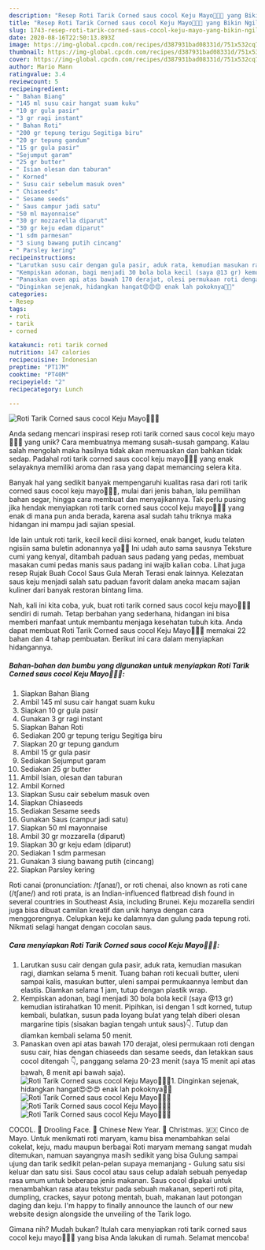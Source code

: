 ```yaml
---
description: "Resep Roti Tarik Corned saus cocol Keju Mayo🤤🤤🤤 yang Bikin Ngiler"
title: "Resep Roti Tarik Corned saus cocol Keju Mayo🤤🤤🤤 yang Bikin Ngiler"
slug: 1743-resep-roti-tarik-corned-saus-cocol-keju-mayo-yang-bikin-ngiler
date: 2020-08-16T22:50:13.893Z
image: https://img-global.cpcdn.com/recipes/d387931bad08331d/751x532cq70/roti-tarik-corned-saus-cocol-keju-mayo🤤🤤🤤-foto-resep-utama.jpg
thumbnail: https://img-global.cpcdn.com/recipes/d387931bad08331d/751x532cq70/roti-tarik-corned-saus-cocol-keju-mayo🤤🤤🤤-foto-resep-utama.jpg
cover: https://img-global.cpcdn.com/recipes/d387931bad08331d/751x532cq70/roti-tarik-corned-saus-cocol-keju-mayo🤤🤤🤤-foto-resep-utama.jpg
author: Mario Mann
ratingvalue: 3.4
reviewcount: 5
recipeingredient:
- " Bahan Biang"
- "145 ml susu cair hangat suam kuku"
- "10 gr gula pasir"
- "3 gr ragi instant"
- " Bahan Roti"
- "200 gr tepung terigu Segitiga biru"
- "20 gr tepung gandum"
- "15 gr gula pasir"
- "Sejumput garam"
- "25 gr butter"
- " Isian olesan dan taburan"
- " Korned"
- " Susu cair sebelum masuk oven"
- " Chiaseeds"
- " Sesame seeds"
- " Saus campur jadi satu"
- "50 ml mayonnaise"
- "30 gr mozzarella diparut"
- "30 gr keju edam diparut"
- "1 sdm parmesan"
- "3 siung bawang putih cincang"
- " Parsley kering"
recipeinstructions:
- "Larutkan susu cair dengan gula pasir, aduk rata, kemudian masukan ragi, diamkan selama 5 menit. Tuang bahan roti kecuali butter, uleni sampai kalis, masukan butter, uleni sampai permukaannya lembut dan elastis. Diamkan selama 1 jam, tutup dengan plastik wrap."
- "Kempiskan adonan, bagi menjadi 30 bola bola kecil (saya @13 gr) kemudian istirahatkan 10 menit. Pipihkan, isi dengan 1 sdt korned, tutup kembali, bulatkan, susun pada loyang bulat yang telah diberi olesan margarine tipis (sisakan bagian tengah untuk saus)👇. Tutup dan diamkan kembali selama 50 menit."
- "Panaskan oven api atas bawah 170 derajat, olesi permukaan roti dengan susu cair, hias dengan chiaseeds dan sesame seeds, dan letakkan saus cocol ditengah 👇, panggang selama 20-23 menit (saya 15 menit api atas bawah, 8 menit api bawah saja)."
- "Dinginkan sejenak, hidangkan hangat😍😍😍 enak lah pokoknya🤩😆"
categories:
- Resep
tags:
- roti
- tarik
- corned

katakunci: roti tarik corned 
nutrition: 147 calories
recipecuisine: Indonesian
preptime: "PT17M"
cooktime: "PT40M"
recipeyield: "2"
recipecategory: Lunch

---
```



![Roti Tarik Corned saus cocol Keju Mayo🤤🤤🤤](https://img-global.cpcdn.com/recipes/d387931bad08331d/751x532cq70/roti-tarik-corned-saus-cocol-keju-mayo🤤🤤🤤-foto-resep-utama.jpg)

Anda sedang mencari inspirasi resep roti tarik corned saus cocol keju mayo🤤🤤🤤 yang unik? Cara membuatnya memang susah-susah gampang. Kalau salah mengolah maka hasilnya tidak akan memuaskan dan bahkan tidak sedap. Padahal roti tarik corned saus cocol keju mayo🤤🤤🤤 yang enak selayaknya memiliki aroma dan rasa yang dapat memancing selera kita.

Banyak hal yang sedikit banyak mempengaruhi kualitas rasa dari roti tarik corned saus cocol keju mayo🤤🤤🤤, mulai dari jenis bahan, lalu pemilihan bahan segar, hingga cara membuat dan menyajikannya. Tak perlu pusing jika hendak menyiapkan roti tarik corned saus cocol keju mayo🤤🤤🤤 yang enak di mana pun anda berada, karena asal sudah tahu triknya maka hidangan ini mampu jadi sajian spesial.

Ide lain untuk roti tarik, kecil kecil diisi korned, enak banget, kudu telaten ngisiin sama buletin adonannya ya🤩🤣 Ini udah auto sama sausnya Teksture cumi yang kenyal, ditambah paduan saus padang yang pedas, membuat masakan cumi pedas manis saus padang ini wajib kalian coba. Lihat juga resep Rujak Buah Cocol Saus Gula Merah Terasi enak lainnya. Kelezatan saus keju menjadi salah satu paduan favorit dalam aneka macam sajian kuliner dari banyak restoran bintang lima.


Nah, kali ini kita coba, yuk, buat roti tarik corned saus cocol keju mayo🤤🤤🤤 sendiri di rumah. Tetap berbahan yang sederhana, hidangan ini bisa memberi manfaat untuk membantu menjaga kesehatan tubuh kita. Anda dapat membuat Roti Tarik Corned saus cocol Keju Mayo🤤🤤🤤 memakai 22 bahan dan 4 tahap pembuatan. Berikut ini cara dalam menyiapkan hidangannya.

<!--inarticleads1-->

##### Bahan-bahan dan bumbu yang digunakan untuk menyiapkan Roti Tarik Corned saus cocol Keju Mayo🤤🤤🤤:

1. Siapkan  Bahan Biang
1. Ambil 145 ml susu cair hangat suam kuku
1. Siapkan 10 gr gula pasir
1. Gunakan 3 gr ragi instant
1. Siapkan  Bahan Roti
1. Sediakan 200 gr tepung terigu Segitiga biru
1. Siapkan 20 gr tepung gandum
1. Ambil 15 gr gula pasir
1. Sediakan Sejumput garam
1. Sediakan 25 gr butter
1. Ambil  Isian, olesan dan taburan
1. Ambil  Korned
1. Siapkan  Susu cair sebelum masuk oven
1. Siapkan  Chiaseeds
1. Sediakan  Sesame seeds
1. Gunakan  Saus (campur jadi satu)
1. Siapkan 50 ml mayonnaise
1. Ambil 30 gr mozzarella (diparut)
1. Siapkan 30 gr keju edam (diparut)
1. Sediakan 1 sdm parmesan
1. Gunakan 3 siung bawang putih (cincang)
1. Siapkan  Parsley kering


Roti canai (pronunciation: /tʃanaɪ/), or roti chenai, also known as roti cane (/tʃane/) and roti prata, is an Indian-influenced flatbread dish found in several countries in Southeast Asia, including Brunei. Keju mozarella sendiri juga bisa dibuat camilan kreatif dan unik hanya dengan cara menggorengnya. Celupkan keju ke dalamnya dan gulung pada tepung roti. Nikmati selagi hangat dengan cocolan saus. 

<!--inarticleads2-->

##### Cara menyiapkan Roti Tarik Corned saus cocol Keju Mayo🤤🤤🤤:

1. Larutkan susu cair dengan gula pasir, aduk rata, kemudian masukan ragi, diamkan selama 5 menit. Tuang bahan roti kecuali butter, uleni sampai kalis, masukan butter, uleni sampai permukaannya lembut dan elastis. Diamkan selama 1 jam, tutup dengan plastik wrap.
1. Kempiskan adonan, bagi menjadi 30 bola bola kecil (saya @13 gr) kemudian istirahatkan 10 menit. Pipihkan, isi dengan 1 sdt korned, tutup kembali, bulatkan, susun pada loyang bulat yang telah diberi olesan margarine tipis (sisakan bagian tengah untuk saus)👇. Tutup dan diamkan kembali selama 50 menit.
1. Panaskan oven api atas bawah 170 derajat, olesi permukaan roti dengan susu cair, hias dengan chiaseeds dan sesame seeds, dan letakkan saus cocol ditengah 👇, panggang selama 20-23 menit (saya 15 menit api atas bawah, 8 menit api bawah saja).
<img src="//assets-global.cpcdn.com/assets/icons/button_play-2c75c40dde080a61004c1f40b05d8f140eaff45d7e9e6481dc71c63d2e7c4909.png" alt="Roti Tarik Corned saus cocol Keju Mayo🤤🤤🤤">1. Dinginkan sejenak, hidangkan hangat😍😍😍 enak lah pokoknya🤩😆
<img src="//assets-global.cpcdn.com/assets/icons/button_play-2c75c40dde080a61004c1f40b05d8f140eaff45d7e9e6481dc71c63d2e7c4909.png" alt="Roti Tarik Corned saus cocol Keju Mayo🤤🤤🤤"><img src="//assets-global.cpcdn.com/assets/icons/button_play-2c75c40dde080a61004c1f40b05d8f140eaff45d7e9e6481dc71c63d2e7c4909.png" alt="Roti Tarik Corned saus cocol Keju Mayo🤤🤤🤤"><img src="//assets-global.cpcdn.com/assets/icons/button_play-2c75c40dde080a61004c1f40b05d8f140eaff45d7e9e6481dc71c63d2e7c4909.png" alt="Roti Tarik Corned saus cocol Keju Mayo🤤🤤🤤">

COCOL. 🤤 Drooling Face. 🐉 Chinese New Year. 🎅 Christmas. 🇲🇽 Cinco de Mayo. Untuk menikmati roti maryam, kamu bisa menambahkan selai cokelat, keju, madu maupun berbagai Roti maryam memang sangat mudah ditemukan, namuan sayangnya masih sedikit yang bisa Gulung sampai ujung dan tarik sedikit pelan-pelan supaya memanjang - Gulung satu sisi keluar dan satu sisi. Saus cocol atau saus celup adalah sebuah penyedap rasa umum untuk beberapa jenis makanan. Saus cocol dipakai untuk menambahkan rasa atau tekstur pada sebuah makanan, seperti roti pita, dumpling, crackes, sayur potong mentah, buah, makanan laut potongan daging dan keju. I&#39;m happy to finally announce the launch of our new website design alongside the unveiling of the Tarik logo. 

Gimana nih? Mudah bukan? Itulah cara menyiapkan roti tarik corned saus cocol keju mayo🤤🤤🤤 yang bisa Anda lakukan di rumah. Selamat mencoba!
